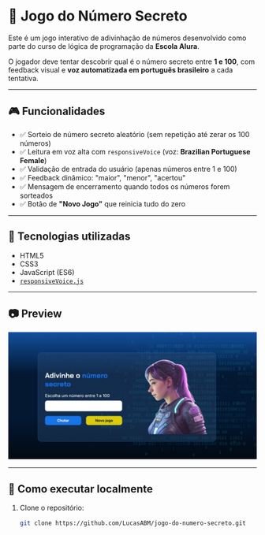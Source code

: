 # 🔢 Jogo do Número Secreto

Este é um jogo interativo de adivinhação de números desenvolvido como parte do curso de lógica de programação da **Escola Alura**.

O jogador deve tentar descobrir qual é o número secreto entre **1 e 100**, com feedback visual e **voz automatizada em português brasileiro** a cada tentativa.

---

## 🎮 Funcionalidades

- ✅ Sorteio de número secreto aleatório (sem repetição até zerar os 100 números)
- ✅ Leitura em voz alta com `responsiveVoice` (voz: **Brazilian Portuguese Female**)
- ✅ Validação de entrada do usuário (apenas números entre 1 e 100)
- ✅ Feedback dinâmico: "maior", "menor", "acertou"
- ✅ Mensagem de encerramento quando todos os números forem sorteados
- ✅ Botão de **"Novo Jogo"** que reinicia tudo do zero

---

## 🧠 Tecnologias utilizadas

- HTML5
- CSS3
- JavaScript (ES6)
- [`responsiveVoice.js`](https://responsivevoice.org/)

---

## 📷 Preview

![Imagem do jogo](./img/preview.png) <!-- substitua por uma imagem real do jogo -->

---

## 🚀 Como executar localmente

1. Clone o repositório:
   ```bash
   git clone https://github.com/LucasABM/jogo-do-numero-secreto.git

